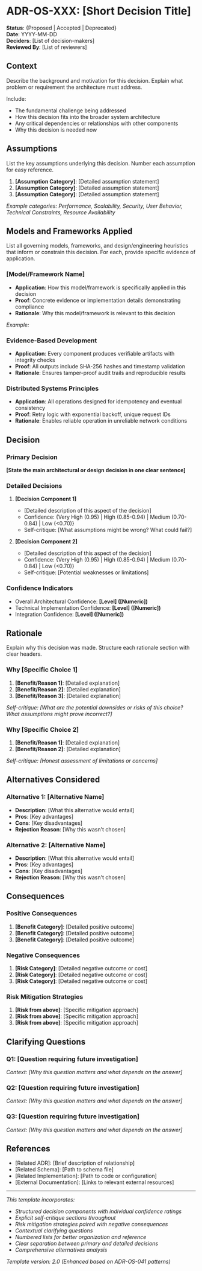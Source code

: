 # ADR-OS-XXX: [Short Decision Title]

**Status**: {Proposed | Accepted | Deprecated}  
**Date**: YYYY-MM-DD  
**Deciders**: [List of decision-makers]  
**Reviewed By**: [List of reviewers]

## Context

Describe the background and motivation for this decision. Explain what problem or requirement the architecture must address.

Include:
- The fundamental challenge being addressed
- How this decision fits into the broader system architecture
- Any critical dependencies or relationships with other components
- Why this decision is needed now

## Assumptions

List the key assumptions underlying this decision. Number each assumption for easy reference.

1. **[Assumption Category]**: [Detailed assumption statement]
2. **[Assumption Category]**: [Detailed assumption statement]
3. **[Assumption Category]**: [Detailed assumption statement]

*Example categories: Performance, Scalability, Security, User Behavior, Technical Constraints, Resource Availability*

## Models and Frameworks Applied

List all governing models, frameworks, and design/engineering heuristics that inform or constrain this decision. For each, provide specific evidence of application.

### [Model/Framework Name]
- **Application**: How this model/framework is specifically applied in this decision
- **Proof**: Concrete evidence or implementation details demonstrating compliance
- **Rationale**: Why this model/framework is relevant to this decision

*Example:*
### Evidence-Based Development
- **Application**: Every component produces verifiable artifacts with integrity checks
- **Proof**: All outputs include SHA-256 hashes and timestamp validation
- **Rationale**: Ensures tamper-proof audit trails and reproducible results

### Distributed Systems Principles
- **Application**: All operations designed for idempotency and eventual consistency
- **Proof**: Retry logic with exponential backoff, unique request IDs
- **Rationale**: Enables reliable operation in unreliable network conditions

## Decision

### Primary Decision
**[State the main architectural or design decision in one clear sentence]**

### Detailed Decisions

1. **[Decision Component 1]**
   - [Detailed description of this aspect of the decision]
   - Confidence: {Very High (0.95) | High (0.85-0.94) | Medium (0.70-0.84) | Low (<0.70)}
   - Self-critique: [What assumptions might be wrong? What could fail?]

2. **[Decision Component 2]**
   - [Detailed description of this aspect of the decision]
   - Confidence: {Very High (0.95) | High (0.85-0.94) | Medium (0.70-0.84) | Low (<0.70)}
   - Self-critique: [Potential weaknesses or limitations]

### Confidence Indicators
- Overall Architectural Confidence: **[Level] ([Numeric])**
- Technical Implementation Confidence: **[Level] ([Numeric])**
- Integration Confidence: **[Level] ([Numeric])**

## Rationale

Explain why this decision was made. Structure each rationale section with clear headers.

### Why [Specific Choice 1]
1. **[Benefit/Reason 1]**: [Detailed explanation]
2. **[Benefit/Reason 2]**: [Detailed explanation]
3. **[Benefit/Reason 3]**: [Detailed explanation]

*Self-critique: [What are the potential downsides or risks of this choice? What assumptions might prove incorrect?]*

### Why [Specific Choice 2]
1. **[Benefit/Reason 1]**: [Detailed explanation]
2. **[Benefit/Reason 2]**: [Detailed explanation]

*Self-critique: [Honest assessment of limitations or concerns]*

## Alternatives Considered

### Alternative 1: [Alternative Name]
- **Description**: [What this alternative would entail]
- **Pros**: [Key advantages]
- **Cons**: [Key disadvantages]
- **Rejection Reason**: [Why this wasn't chosen]

### Alternative 2: [Alternative Name]
- **Description**: [What this alternative would entail]
- **Pros**: [Key advantages]
- **Cons**: [Key disadvantages]
- **Rejection Reason**: [Why this wasn't chosen]

## Consequences

### Positive Consequences
1. **[Benefit Category]**: [Detailed positive outcome]
2. **[Benefit Category]**: [Detailed positive outcome]
3. **[Benefit Category]**: [Detailed positive outcome]

### Negative Consequences
1. **[Risk Category]**: [Detailed negative outcome or cost]
2. **[Risk Category]**: [Detailed negative outcome or cost]
3. **[Risk Category]**: [Detailed negative outcome or cost]

### Risk Mitigation Strategies
1. **[Risk from above]**: [Specific mitigation approach]
2. **[Risk from above]**: [Specific mitigation approach]
3. **[Risk from above]**: [Specific mitigation approach]

## Clarifying Questions

### Q1: [Question requiring future investigation]
*Context: [Why this question matters and what depends on the answer]*

### Q2: [Question requiring future investigation]
*Context: [Why this question matters and what depends on the answer]*

### Q3: [Question requiring future investigation]
*Context: [Why this question matters and what depends on the answer]*

## References

- [Related ADR]: [Brief description of relationship]
- [Related Schema]: [Path to schema file]
- [Related Implementation]: [Path to code or configuration]
- [External Documentation]: [Links to relevant external resources]

---

*This template incorporates:*
- *Structured decision components with individual confidence ratings*
- *Explicit self-critique sections throughout*
- *Risk mitigation strategies paired with negative consequences*
- *Contextual clarifying questions*
- *Numbered lists for better organization and reference*
- *Clear separation between primary and detailed decisions*
- *Comprehensive alternatives analysis*

*Template version: 2.0 (Enhanced based on ADR-OS-041 patterns)*